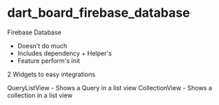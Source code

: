 # dart_board_firebase_database

Firebase Database

- Doesn't do much
- Includes dependency + Helper's
- Feature perform's init

2 Widgets to easy integrations

QueryListView - Shows a Query in a list view
CollectionView - Shows a collection in a list view